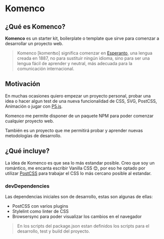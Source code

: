 # Komenco

## ¿Qué es Komenco?

**Komenco** es un starter kit, boilerplate o template que sirve para comenzar a desarrollar un proyecto web.

> Komenco [komenʦo] significa comenzar en [Esperanto](https://es.wikipedia.org/wiki/Esperanto), una lengua creada en 1887, no para sustituir ningún idioma, sino para ser una lengua fácil de aprender y neutral, más adecuada para la comunicación internacional.

## Motivación

En muchas ocasiones quiero empezar un proyecto personal, probar una idea o hacer algun test de una nueva funcionalidad de CSS, SVG, PostCSS, Animación o jugar con [P5.js](https://p5js.org/).

Komenco me permite disponer de un paquete NPM para poder comenzar cualquier proyecto web.

También es un proyecto que me permitirá probar y aprender nuevas metodologías de desarrollo.

## ¿Qué incluye?

La idea de Komenco es que sea lo más estandar posible. Creo que soy un romántico, me encanta escribir Vanilla CSS 😊, por eso he optado por utilizar [PostCSS](http://postcss.org/) para trabajar el CSS lo más cercano posible al estandar.

### devDependencies

Las dependencias iniciales son de desarrollo, estas son algunas de ellas:

- PostCSS con varios plugins
- Stylelint como linter de CSS
- Browsersync para poder visualizar los cambios en el navegador

> En los scripts del package.json estan definidos los scripts para el desarrollo, test y build del proyecto.
